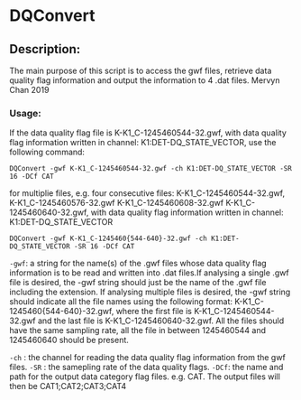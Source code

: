 # DQConvert

## Description: 
The main purpose of this script is to access the gwf files, retrieve data quality flag
information and output the information to 4 .dat files.
Mervyn Chan 2019
 

### Usage:
If the data quality flag file is K-K1_C-1245460544-32.gwf, with data quality flag information written in channel: K1:DET-DQ_STATE_VECTOR, use the following command:

```            
DQConvert -gwf K-K1_C-1245460544-32.gwf -ch K1:DET-DQ_STATE_VECTOR -SR 16 -DCf CAT
```

for multiplie files, e.g. four consecutive files: K-K1_C-1245460544-32.gwf, K-K1_C-1245460576-32.gwf K-K1_C-1245460608-32.gwf K-K1_C-1245460640-32.gwf, with data quality flag information written in channel: K1:DET-DQ_STATE_VECTOR

```
DQConvert -gwf K-K1_C-1245460{544-640}-32.gwf -ch K1:DET-DQ_STATE_VECTOR -SR 16 -DCf CAT
```


```-gwf```: a string for the name(s) of the .gwf files whose data quality flag information is to be read and written into .dat files.If analysing a single .gwf file is desired, the -gwf string should just be the name of the .gwf file including the extension.
If analysing multiple files is desired, the -gwf string should indicate all the file names using the following format:
K-K1_C-1245460{544-640}-32.gwf, where the first file is K-K1_C-1245460544-32.gwf and the last file is K-K1_C-1245460640-32.gwf.
All the files should have the same sampling rate, all the file in between 1245460544 and 1245460640 should be present.
         
```-ch``` : the channel for reading the data quality flag information from the gwf files.
```-SR``` : the samepling rate of the data quality flags.
```-DCf```: the name and path for the output data category flag files. e.g. CAT. The output files will then be CAT1;CAT2;CAT3;CAT4
